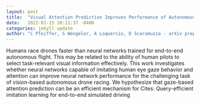 ```yaml
---
layout: post
title:  "Visual Attention Prediction Improves Performance of Autonomous Drone Racing Agents"
date:   2022-01-15 10:11:37 -0400
categories: jekyll update
author: "C Pfeiffer, S Wengeler, A Loquercio, D Scaramuzza - arXiv preprint arXiv:2201.02569, 2022"
---
```

Humans race drones faster than neural networks trained for end-to-end autonomous flight. This may be related to the ability of human pilots to select task-relevant visual information effectively. This work investigates whether neural networks capable of imitating human eye gaze behavior and attention can improve neural network performance for the challenging task of vision-based autonomous drone racing. We hypothesize that gaze-based attention prediction can be an efficient mechanism for Cites: Query-efficient imitation learning for end-to-end simulated driving